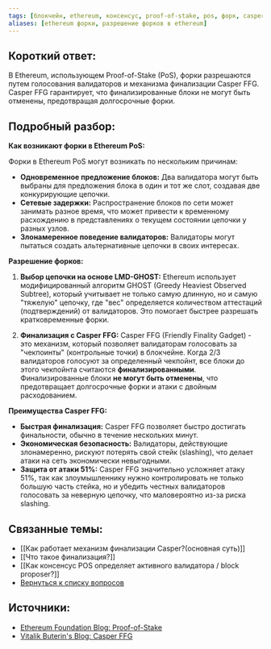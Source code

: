 ```yaml
---
tags: [блокчейн, ethereum, консенсус, proof-of-stake, pos, форк, casper, финализация]
aliases: [ethereum форки, разрешение форков в ethereum]
---
```

## Короткий ответ:

В Ethereum, использующем Proof-of-Stake (PoS), форки разрешаются путем голосования валидаторов и механизма финализации Casper FFG. Casper FFG гарантирует, что финализированные блоки не могут быть отменены, предотвращая долгосрочные форки.


## Подробный разбор:

**Как возникают форки в Ethereum PoS:**

Форки в Ethereum PoS  могут возникать по нескольким причинам:

* **Одновременное предложение блоков:** Два валидатора могут быть выбраны для предложения блока в один и тот же слот, создавая две конкурирующие цепочки.
* **Сетевые задержки:**  Распространение блоков по сети может занимать разное время, что может привести к временному расхождению в представлениях о текущем состоянии цепочки у разных узлов.
* **Злонамеренное поведение валидаторов:** Валидаторы могут пытаться создать альтернативные цепочки в своих интересах.


**Разрешение форков:**

1. **Выбор цепочки на основе LMD-GHOST:** Ethereum использует модифицированный алгоритм GHOST (Greedy Heaviest Observed Subtree), который учитывает не только самую длинную, но и самую "тяжелую" цепочку,  где "вес" определяется количеством аттестаций (подтверждений) от валидаторов.  Это помогает быстрее разрешать  кратковременные форки.

2. **Финализация с Casper FFG:**   Casper FFG (Friendly Finality Gadget) - это механизм, который позволяет валидаторам голосовать за "чекпоинты" (контрольные точки) в блокчейне.  Когда 2/3 валидаторов голосуют за определенный чекпойнт,  все блоки до этого чекпойнта считаются **финализированными**.  Финализированные блоки **не могут быть отменены**,  что предотвращает  долгосрочные форки и  атаки с двойным расходованием.


**Преимущества Casper FFG:**

* **Быстрая финализация:** Casper FFG  позволяет быстро достигать финальности,  обычно в течение нескольких минут.
* **Экономическая безопасность:**  Валидаторы,  действующие злонамеренно,  рискуют потерять свой стейк (slashing),  что делает атаки на сеть экономически невыгодными.
* **Защита от атаки 51%:**  Casper FFG  значительно усложняет атаку 51%,  так как злоумышленнику нужно контролировать не только большую часть стейка, но и убедить  честных валидаторов голосовать за неверную цепочку,  что маловероятно из-за риска slashing.

## Связанные темы:

* [[Как работает механизм финализации Сasper?(основная суть)]]
* [[Что такое финализация?]]
* [[Как консенсус POS определяет активного валидатора / block proposer?]]
* [Вернуться к списку вопросов](3.%20Список%20вопросов)

## Источники:

* [Ethereum Foundation Blog: Proof-of-Stake](https://ethereum.org/en/developers/docs/consensus-mechanisms/pos/)
* [Vitalik Buterin's Blog: Casper FFG](https://vitalik.ca/general/2023/05/25/attestation.html)